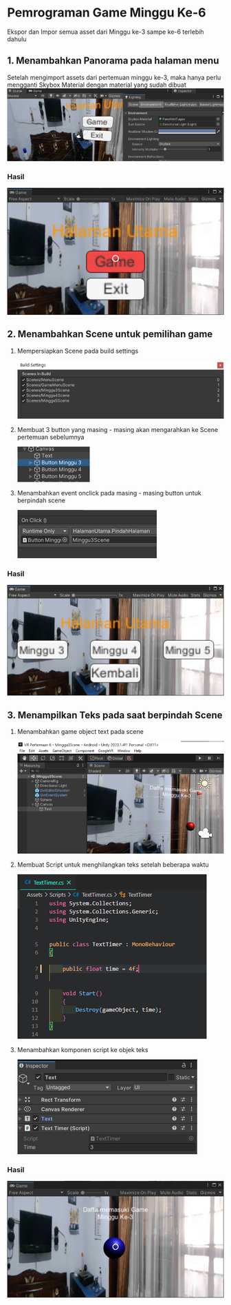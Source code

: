 # Pemrograman Game Minggu Ke-6

Ekspor dan Impor semua asset dari Minggu ke-3 sampe ke-6 terlebih dahulu

## 1. Menambahkan Panorama pada halaman menu

Setelah mengimport assets dari pertemuan minggu ke-3, maka hanya perlu mengganti Skybox Material dengan material yang sudah dibuat
![langkah panorama](Docs/panorama.png)

### Hasil

![hasil panorama](Docs/panorama_hasil.png)

## 2. Menambahkan Scene untuk pemilihan game

1. Mempersiapkan Scene pada build settings

   ![hasil menu langkah 0](Docs/menugame_0.png)

2. Membuat 3 button yang masing - masing akan mengarahkan ke Scene pertemuan sebelumnya

   ![hasil menu langkah 1](Docs/menugame_1.png)

3. Menambahkan event onclick pada masing - masing button untuk berpindah scene

   ![hasil menu langkah 2](Docs/menugame_2.png)

### Hasil

![hasil menu game](Docs/menugame_hasil.png)

## 3. Menampilkan Teks pada saat berpindah Scene

1. Menambahkan game object text pada scene

   ![hasil menu langkah 1](Docs/teks_1.png)

2. Membuat Script untuk menghilangkan teks setelah beberapa waktu

   ![hasil menu langkah 1](Docs/teks_2.png)

3. Menambahkan komponen script ke objek teks

   ![hasil menu langkah 1](Docs/teks_3.png)

### Hasil

![hasil teks](Docs/teks_hasil.png)
